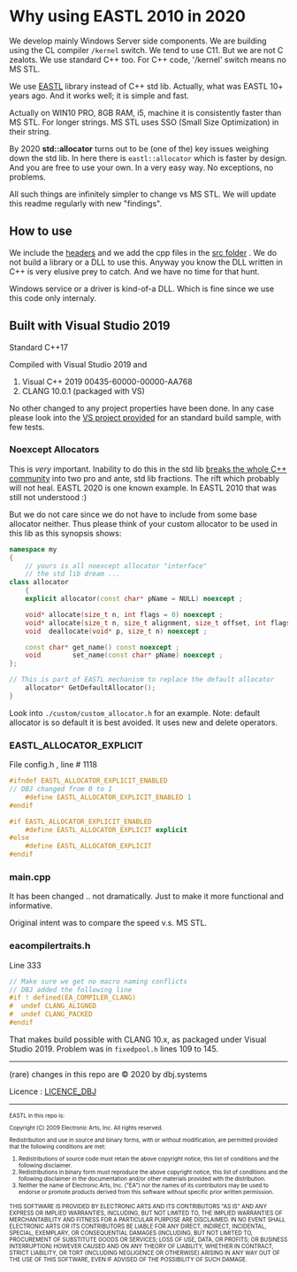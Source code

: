 # Why using EASTL 2010 in 2020

We develop mainly Windows Server side components. We are building using the CL compiler `/kernel` switch. We tend to use C11. But we are not C zealots. We use standard C++ too. For C++ code, '/kernel' switch means no MS STL. 

We use [EASTL](https://github.com/electronicarts/EASTL) library instead of C++ std lib. Actually, what was EASTL 10+ years ago. And it works well; it is simple and fast. 

Actually on WIN10 PRO, 8GB RAM, i5, machine it is consistently faster than MS STL. For longer strings. MS STL uses SSO (Small Size Optimization) in their string.

By 2020 **std::allocator** turns out to be (one of the) key issues weighing down the std lib. In here there is `eastl::allocator` which is faster by design.  And you are free to use your own. In a very easy way. No exceptions, no problems.

All such things are infinitely simpler to change vs MS STL. We will update this readme regularly with new "findings".

## How to use

We include the [headers](./include/) and we add the cpp files in the [src folder](./src/) . We do not build a library or a DLL to use this. Anyway you know the DLL written in C++ is very elusive prey to catch. And we have no time for that hunt. 

Windows service or a driver is kind-of-a DLL. Which is fine since we use this code only internaly.

## Built with Visual Studio 2019 

Standard C++17 

Compiled with Visual Studio 2019 and

1. Visual C++ 2019   00435-60000-00000-AA768
2. CLANG 10.0.1 (packaged with VS)

No other changed to any project properties have been done. In any case please look into the [VS project provided](./dbj_test/) for an standard build sample, with few tests.

### Noexcept Allocators

This is *very* important. Inability to do this in the std lib [breaks the whole C++ community](https://thephd.github.io/freestanding-noexcept-allocators-vector-memory-hole) into two pro and ante, std lib fractions. The rift which probably will not heal. EASTL 2020 is one known example. In EASTL 2010 that was still not understood :)

But we do not care since we do not have to include from some base allocator neither. Thus please think of your custom allocator to be used in this lib as this synopsis shows:

```cpp
namespace my
{
    // yours is all noexcept allocator "interface"
    // the std lib dream ...
class allocator
    {
    explicit allocator(const char* pName = NULL) noexcept ;

    void* allocate(size_t n, int flags = 0) noexcept ;
    void* allocate(size_t n, size_t alignment, size_t offset, int flags = 0) noexcept ;
    void  deallocate(void* p, size_t n) noexcept ;

    const char* get_name() const noexcept ;
    void        set_name(const char* pName) noexcept ;
};

// This is part of EASTL mechanism to replace the default allocator
    allocator* GetDefaultAllocator(); 
}
```
Look into `./custom/custom_allocator.h` for an example. Note: default allocator is so default it is best avoided. It uses new and delete operators.

### EASTL_ALLOCATOR_EXPLICIT

File config.h , line # 1118

```cpp
#ifndef EASTL_ALLOCATOR_EXPLICIT_ENABLED
// DBJ changed from 0 to 1
    #define EASTL_ALLOCATOR_EXPLICIT_ENABLED 1
#endif

#if EASTL_ALLOCATOR_EXPLICIT_ENABLED
    #define EASTL_ALLOCATOR_EXPLICIT explicit
#else
    #define EASTL_ALLOCATOR_EXPLICIT 
#endif
```

### main.cpp

It has been changed .. not dramatically. Just to make it more functional and informative.

Original intent was to compare the speed v.s. MS STL.

### eacompilertraits.h

Line 333

```cpp
// Make sure we get no macro naming conflicts
// DBJ added the following line
#if ! defined(EA_COMPILER_CLANG)
#  undef CLANG_ALIGNED 
#  undef CLANG_PACKED 
#endif
```

That makes build possible with CLANG 10.x, as packaged under Visual Studio 2019. Problem was in `fixedpool.h` lines 109 to 145.

---

(rare) changes in this repo are &copy; 2020 by dbj.systems

Licence : [LICENCE_DBJ](https://dbj.org/license_dbj/)

---

<font size="1" >
EASTL in this repo is:

Copyright (C) 2009 Electronic Arts, Inc.  All rights reserved.

Redistribution and use in source and binary forms, with or without
modification, are permitted provided that the following conditions
are met:

1.  Redistributions of source code must retain the above copyright
    notice, this list of conditions and the following disclaimer.
2.  Redistributions in binary form must reproduce the above copyright
    notice, this list of conditions and the following disclaimer in the
    documentation and/or other materials provided with the distribution.
3.  Neither the name of Electronic Arts, Inc. ("EA") nor the names of
    its contributors may be used to endorse or promote products derived
    from this software without specific prior written permission.

THIS SOFTWARE IS PROVIDED BY ELECTRONIC ARTS AND ITS CONTRIBUTORS "AS IS" AND ANY
EXPRESS OR IMPLIED WARRANTIES, INCLUDING, BUT NOT LIMITED TO, THE IMPLIED
WARRANTIES OF MERCHANTABILITY AND FITNESS FOR A PARTICULAR PURPOSE ARE
DISCLAIMED. IN NO EVENT SHALL ELECTRONIC ARTS OR ITS CONTRIBUTORS BE LIABLE FOR ANY
DIRECT, INDIRECT, INCIDENTAL, SPECIAL, EXEMPLARY, OR CONSEQUENTIAL DAMAGES
(INCLUDING, BUT NOT LIMITED TO, PROCUREMENT OF SUBSTITUTE GOODS OR SERVICES;
LOSS OF USE, DATA, OR PROFITS; OR BUSINESS INTERRUPTION) HOWEVER CAUSED AND
ON ANY THEORY OF LIABILITY, WHETHER IN CONTRACT, STRICT LIABILITY, OR TORT
(INCLUDING NEGLIGENCE OR OTHERWISE) ARISING IN ANY WAY OUT OF THE USE OF
THIS SOFTWARE, EVEN IF ADVISED OF THE POSSIBILITY OF SUCH DAMAGE.
</font>
